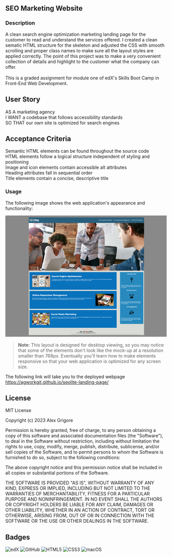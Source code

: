 ## SEO Marketing Website

### Description

A clean search engine optimization marketing landing page for the customer to read and understand the services offered.
I created a clean sematic HTML structure for the skeleton and adjusted the CSS with smooth scrolling and proper class names
to make sure all the layout styles are applied correctly.
The point of this project was to make a very convenient collection of details and highlight to the customer what the company can offer.
<br>
<br>
This is a graded assignment for module one of edX's Skills Boot Camp in Front-End Web Development.

## User Story

AS A marketing agency
<br>
I WANT a codebase that follows accessibility standards
<br>
SO THAT our own site is optimized for search engines

## Acceptance Criteria

Semantic HTML elements can be found throughout the source code
<br>
HTML elements follow a logical structure independent of styling and positioning
<br>
Image and icon elements contain accessible alt attributes
<br>
Heading attributes fall in sequential order
<br>
Title elements contain a concise, descriptive title

### Usage

The following image shows the web application's appearance and functionality:

![The SEOlite webpage includes a navigation bar, a header image, and cards with text and images at the bottom of the page.](/assets/01-html-css-git-challenge-demo.png)

> **Note**: This layout is designed for desktop viewing, so you may notice that some of the elements don't look like the mock-up at a resolution smaller than 768px. Eventually you'll learn how to make elements responsive so that your web application is optimized for any screen size.

The following link will take you to the deployed webpage <https://agworkgit.github.io/seolite-landing-page/>

## License

MIT License

Copyright (c) 2023 Alex Grigore

Permission is hereby granted, free of charge, to any person obtaining a copy
of this software and associated documentation files (the "Software"), to deal
in the Software without restriction, including without limitation the rights
to use, copy, modify, merge, publish, distribute, sublicense, and/or sell
copies of the Software, and to permit persons to whom the Software is
furnished to do so, subject to the following conditions:

The above copyright notice and this permission notice shall be included in all
copies or substantial portions of the Software.

THE SOFTWARE IS PROVIDED "AS IS", WITHOUT WARRANTY OF ANY KIND, EXPRESS OR
IMPLIED, INCLUDING BUT NOT LIMITED TO THE WARRANTIES OF MERCHANTABILITY,
FITNESS FOR A PARTICULAR PURPOSE AND NONINFRINGEMENT. IN NO EVENT SHALL THE
AUTHORS OR COPYRIGHT HOLDERS BE LIABLE FOR ANY CLAIM, DAMAGES OR OTHER
LIABILITY, WHETHER IN AN ACTION OF CONTRACT, TORT OR OTHERWISE, ARISING FROM,
OUT OF OR IN CONNECTION WITH THE SOFTWARE OR THE USE OR OTHER DEALINGS IN THE
SOFTWARE.

## Badges

![edX](https://img.shields.io/badge/edX-%2302262B.svg?style=for-the-badge&logo=edX&logoColor=white)
![GitHub](https://img.shields.io/badge/github-%23121011.svg?style=for-the-badge&logo=github&logoColor=white)
![HTML5](https://img.shields.io/badge/html5-%23E34F26.svg?style=for-the-badge&logo=html5&logoColor=white)
![CSS3](https://img.shields.io/badge/css3-%231572B6.svg?style=for-the-badge&logo=css3&logoColor=white)
![macOS](https://img.shields.io/badge/mac%20os-000000?style=for-the-badge&logo=macos&logoColor=F0F0F0)
